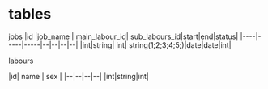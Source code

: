 
# tables

jobs
|id |job_name | main_labour_id| sub_labours_id|start|end|status|
|----|-----|-----|--|--|--|--|
|int|string| int| string(1;2;3;4;5;)|date|date|int|


labours

|id| name | sex |
|--|--|--|--|
|int|string|int|

